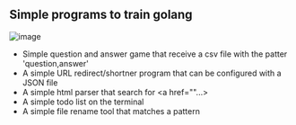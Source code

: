 ## Simple programs to train golang 

![image](https://raw.githubusercontent.com/egonelbre/gophers/master/vector/adventure/hiking.svg)

- Simple question and answer game that receive a csv file with the patter 'question,answer'
- A simple URL redirect/shortner program that can be configured with a JSON file
- A simple html parser that search for <a href=""...>
- A simple todo list on the terminal
- A simple file rename tool that matches a pattern
